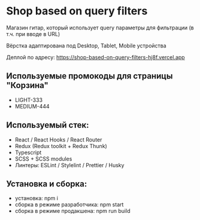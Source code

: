 # Shop based on query filters

Магазин гитар, который использует query параметры для фильтрации (в т.ч. при вводе в URL) <br/>

Вёрстка адаптирована под Desktop, Tablet, Mobile устройства <br/>

Деплой по адресу: https://shop-based-on-query-filters-hj8f.vercel.app

## Используемые промокоды для страницы "Корзина"

- LIGHT-333
- MEDIUM-444

## Используемый стек:

- React / React Hooks / React Router
- Redux (Redux toolkit + Redux Thunk)
- Typescript
- SCSS + SCSS modules
- Линтеры: ESLint / Stylelint / Prettier / Husky

## Установка и сборка:

- установка: npm i
- сборка в режиме разработчика: npm start
- сборка в режиме продакшена: npm run build
